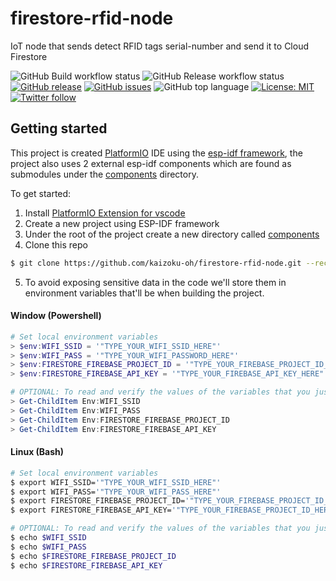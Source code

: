 # firestore-rfid-node
IoT node that sends detect RFID tags serial-number and send it to Cloud Firestore

<!-- ![Firestore logo](https://github.com/kaizoku-oh/firestore-rfid-node/blob/main/docs/image/logo.png) -->
<!-- ![](https://github.com/<OWNER>/<REPOSITORY>/workflows/<WORKFLOW_NAME>/badge.svg) -->
![GitHub Build workflow status](https://github.com/kaizoku-oh/firestore-rfid-node/workflows/Build/badge.svg)
![GitHub Release workflow status](https://github.com/kaizoku-oh/firestore-rfid-node/workflows/Release/badge.svg)
[![GitHub release](https://img.shields.io/github/v/release/kaizoku-oh/firestore-rfid-node)](https://github.com/kaizoku-oh/firestore-rfid-node/releases)
[![GitHub issues](https://img.shields.io/github/issues/kaizoku-oh/firestore-rfid-node)](https://github.com/kaizoku-oh/firestore-rfid-node/issues)
![GitHub top language](https://img.shields.io/github/languages/top/kaizoku-oh/firestore-rfid-node)
[![License: MIT](https://img.shields.io/badge/License-MIT-blue.svg)](https://github.com/kaizoku-oh/firestore-rfid-node/blob/main/LICENSE)
[![Twitter follow](https://img.shields.io/twitter/follow/kaizoku_ouh?style=social)](https://twitter.com/kaizoku_ouh)

## Getting started
This project is created [PlatformIO](https://platformio.org/) IDE using the [esp-idf framework](https://docs.platformio.org/en/latest/frameworks/espidf.html), the project also uses 2 external esp-idf components which are found as submodules under the [components](https://github.com/kaizoku-oh/firestore-rfid-node/tree/main/components) directory.

To get started:
1. Install [PlatformIO Extension for vscode](https://platformio.org/install/ide?install=vscode)
2. Create a new project using ESP-IDF framework
3. Under the root of the project create a new directory called [components](https://docs.platformio.org/en/latest/frameworks/espidf.html#esp-idf-components)
4. Clone this repo
``` bash
$ git clone https://github.com/kaizoku-oh/firestore-rfid-node.git --recursive
```
5. To avoid exposing sensitive data in the code we'll store them in environment variables that'll be when building the project.
#### Window (Powershell)
``` powershell
# Set local environment variables
> $env:WIFI_SSID = '"TYPE_YOUR_WIFI_SSID_HERE"'
> $env:WIFI_PASS = '"TYPE_YOUR_WIFI_PASSWORD_HERE"'
> $env:FIRESTORE_FIREBASE_PROJECT_ID = '"TYPE_YOUR_FIREBASE_PROJECT_ID_HERE"'
> $env:FIRESTORE_FIREBASE_API_KEY = '"TYPE_YOUR_FIREBASE_API_KEY_HERE"'

# OPTIONAL: To read and verify the values of the variables that you just set:
> Get-ChildItem Env:WIFI_SSID
> Get-ChildItem Env:WIFI_PASS
> Get-ChildItem Env:FIRESTORE_FIREBASE_PROJECT_ID
> Get-ChildItem Env:FIRESTORE_FIREBASE_API_KEY
```

#### Linux (Bash)
``` bash
# Set local environment variables
$ export WIFI_SSID='"TYPE_YOUR_WIFI_SSID_HERE"'
$ export WIFI_PASS='"TYPE_YOUR_WIFI_PASS_HERE"'
$ export FIRESTORE_FIREBASE_PROJECT_ID='"TYPE_YOUR_FIREBASE_PROJECT_ID_HERE"'
$ export FIRESTORE_FIREBASE_API_KEY='"TYPE_YOUR_FIREBASE_PROJECT_ID_HERE"'

# OPTIONAL: To read and verify the values of the variables that you just set:
$ echo $WIFI_SSID
$ echo $WIFI_PASS
$ echo $FIRESTORE_FIREBASE_PROJECT_ID
$ echo $FIRESTORE_FIREBASE_API_KEY
```
